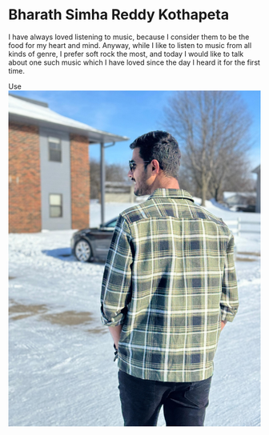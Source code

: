 # Bharath Simha Reddy Kothapeta

I have always loved listening to music, because I consider them to be the food for my heart and mind. Anyway, while I like to listen to music from all kinds of genre, I prefer soft rock the most, and today I would like to talk about one such music which I have loved since the day I heard it for the first time.

Use ![Image](Photo.jpg)
